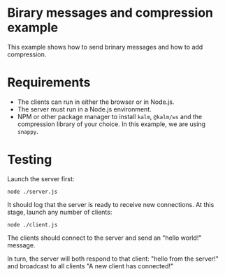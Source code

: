 # Birary messages and compression example

This example shows how to send brinary messages and how to add compression.

# Requirements

- The clients can run in either the browser or in Node.js.
- The server must run in a Node.js environment.
- NPM or other package manager to install `kalm`, `@kalm/ws` and the compression library of your choice. In this example, we are using `snappy`.

# Testing

Launch the server first:

```
node ./server.js
```

It should log that the server is ready to receive new connections. At this stage, launch any number of clients:

```
node ./client.js
```

The clients should connect to the server and send an "hello world!" message.

In turn, the server will both respond to that client: "hello from the server!" and broadcast to all clients "A new client has connected!"
